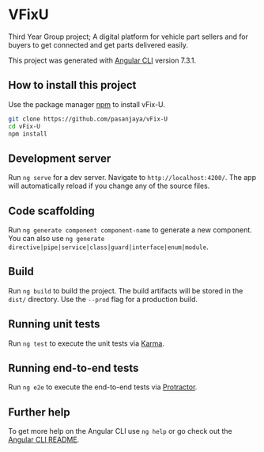 # VFixU

Third Year Group project; A digital platform for vehicle part sellers and for buyers to get connected and get parts delivered easily.

This project was generated with [Angular CLI](https://github.com/angular/angular-cli) version 7.3.1.

## How to install this project

Use the package manager [npm](https://nodejs.org/en/) to install vFix-U.

```bash
git clone https://github.com/pasanjaya/vFix-U
cd vFix-U
npm install
```


## Development server

Run `ng serve` for a dev server. Navigate to `http://localhost:4200/`. The app will automatically reload if you change any of the source files.

## Code scaffolding

Run `ng generate component component-name` to generate a new component. You can also use `ng generate directive|pipe|service|class|guard|interface|enum|module`.

## Build

Run `ng build` to build the project. The build artifacts will be stored in the `dist/` directory. Use the `--prod` flag for a production build.

## Running unit tests

Run `ng test` to execute the unit tests via [Karma](https://karma-runner.github.io).

## Running end-to-end tests

Run `ng e2e` to execute the end-to-end tests via [Protractor](http://www.protractortest.org/).

## Further help

To get more help on the Angular CLI use `ng help` or go check out the [Angular CLI README](https://github.com/angular/angular-cli/blob/master/README.md).
